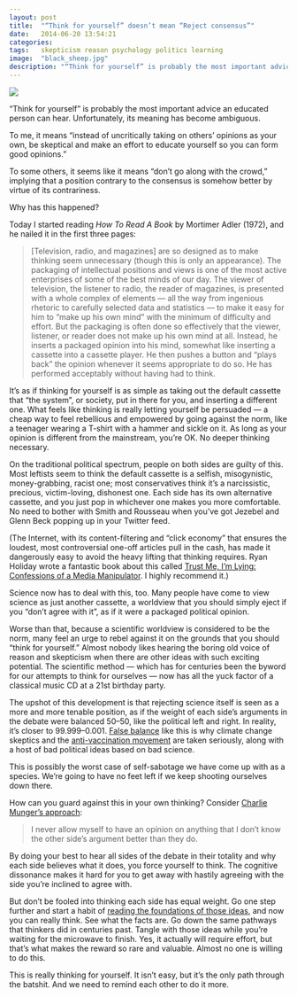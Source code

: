 ```yaml
---
layout: post
title:  "“Think for yourself” doesn’t mean “Reject consensus”"
date:   2014-06-20 13:54:21
categories:
tags:   skepticism reason psychology politics learning
image:  "black_sheep.jpg"
description: "“Think for yourself” is probably the most important advice an educated person can hear. Unfortunately, its meaning has become ambiguous."
---
```


<img src="/assets/black_sheep.jpg" class="rightimg">

“Think for yourself” is probably the most important advice an educated person can hear. Unfortunately, its meaning has become ambiguous.

To me, it means “instead of uncritically taking on others’ opinions as your own, be skeptical and make an effort to educate yourself so you can form good opinions.”

To some others, it seems like it means “don’t go along with the crowd,” implying that a position contrary to the consensus is somehow better by virtue of its contrariness.

Why has this happened?

Today I started reading *How To Read A Book* by Mortimer Adler (1972), and he nailed it in the first three pages:

> [Television, radio, and magazines] are so designed as to make thinking seem unnecessary (though this is only an appearance). The packaging of intellectual positions and views is one of the most active enterprises of some of the best minds of our day. The viewer of television, the listener to radio, the reader of magazines, is presented with a whole complex of elements — all the way from ingenious rhetoric to carefully selected data and statistics — to make it easy for him to “make up his own mind” with the minimum of difficulty and effort. But the packaging is often done so effectively that the viewer, listener, or reader does not make up his own mind at all. Instead, he inserts a packaged opinion into his mind, somewhat like inserting a cassette into a cassette player. He then pushes a button and “plays back” the opinion whenever it seems appropriate to do so. He has performed acceptably without having had to think.

It’s as if thinking for yourself is as simple as taking out the default cassette that “the system”, or society, put in there for you, and inserting a different one. What feels like thinking is really letting yourself be persuaded — a cheap way to feel rebellious and empowered by going against the norm, like a teenager wearing a T-shirt with a hammer and sickle on it. As long as your opinion is different from the mainstream, you’re OK. No deeper thinking necessary.

On the traditional political spectrum, people on both sides are guilty of this. Most leftists seem to think the default cassette is a selfish, misogynistic, money-grabbing, racist one; most conservatives think it’s a narcissistic, precious, victim-loving, dishonest one. Each side has its own alternative cassette, and you just pop in whichever one makes you more comfortable. No need to bother with Smith and Rousseau when you’ve got Jezebel and Glenn Beck popping up in your Twitter feed.

(The Internet, with its content-filtering and “click economy” that ensures the loudest, most controversial one-off articles pull in the cash, has made it dangerously easy to avoid the heavy lifting that thinking requires. Ryan Holiday wrote a fantastic book about this called [Trust Me, I’m Lying: Confessions of a Media Manipulator][trustme]. I highly recommend it.)

Science now has to deal with this, too. Many people have come to view science as just another cassette, a worldview that you should simply eject if you “don’t agree with it”, as if it were a packaged political opinion.

Worse than that, because a scientific worldview is considered to be the norm, many feel an urge to rebel against it on the grounds that you should “think for yourself.” Almost nobody likes hearing the boring old voice of reason and skepticism when there are other ideas with such exciting potential. The scientific method — which has for centuries been the byword for our attempts to think for ourselves — now has all the yuck factor of a classical music CD at a 21st birthday party.

The upshot of this development is that rejecting science itself is seen as a more and more tenable position, as if the weight of each side’s arguments in the debate were balanced 50–50, like the political left and right. In reality, it’s closer to 99.999–0.001. [False balance][balance] like this is why climate change skeptics and the [anti-vaccination movement][vax] are taken seriously, along with a host of bad political ideas based on bad science.

This is possibly the worst case of self-sabotage we have come up with as a species. We’re going to have no feet left if we keep shooting ourselves down there.

How can you guard against this in your own thinking? Consider [Charlie Munger’s approach][charlie]:

> I never allow myself to have an opinion on anything that I don’t know the other side’s argument better than they do.

By doing your best to hear all sides of the debate in their totality and why each side believes what it does, you force yourself to think. The cognitive dissonance makes it hard for you to get away with hastily agreeing with the side you’re inclined to agree with.

But don’t be fooled into thinking each side has equal weight. Go one step further and start a habit of [reading the foundations of those ideas][warren], and now you can really think. See what the facts are. Go down the same pathways that thinkers did in centuries past. Tangle with those ideas while you’re waiting for the microwave to finish. Yes, it actually will require effort, but that’s what makes the reward so rare and valuable. Almost no one is willing to do this.

This is really thinking for yourself. It isn’t easy, but it’s the only path through the batshit. And we need to remind each other to do it more.

[charlie]: http://www.farnamstreetblog.com/2013/04/the-work-required-to-have-an-opinion/
[trustme]: http://trustmeimlying.com/
[balance]: http://en.wikipedia.org/wiki/False_balance
[vax]: http://rationalwiki.org/wiki/Anti-vaccination_movement
[warren]: http://www.farnamstreetblog.com/2013/05/the-buffett-formula-how-to-get-smarter/